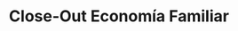 ---
title: "Close-Out Economía Familiar"
url: /chinandega/close-out-economia-familiar/
shop: ropa
---